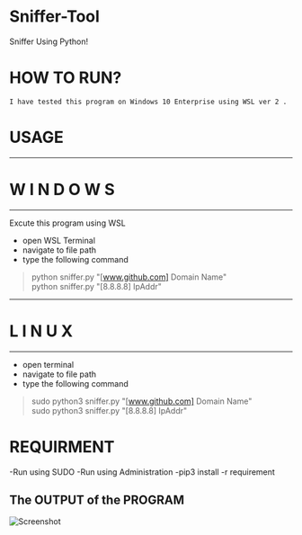# Sniffer-Tool
Sniffer Using Python! 

# HOW TO RUN?
    I have tested this program on Windows 10 Enterprise using WSL ver 2 .
    
# USAGE 
-----------------------------------
#       W I N D O W S
-----------------------------------
Excute this program using WSL
- open WSL Terminal
- navigate to  file path
- type the following command
>python sniffer.py "[www.github.com] Domain Name" <br/>
>python sniffer.py "[8.8.8.8] IpAddr" <br/>
-----------------------------------
#         L I N U X
-----------------------------------
- open terminal
- navigate to file path
- type the following command
>sudo python3 sniffer.py "[www.github.com] Domain Name" <br/>
>sudo python3 sniffer.py "[8.8.8.8] IpAddr" <br/>

# REQUIRMENT
-Run using SUDO
-Run using Administration
-pip3 install -r requirement

## The OUTPUT of the PROGRAM

![Screenshot](./Output.JPG)
